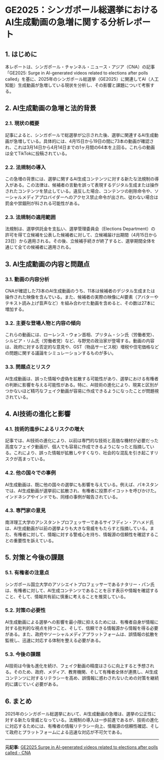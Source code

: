 # GE2025：シンガポール総選挙におけるAI生成動画の急増に関する分析レポート

## 1. はじめに

本レポートは、シンガポール・チャンネル・ニュース・アジア（CNA）の記事「GE2025: Surge in AI-generated videos related to elections after polls called」を基に、2025年のシンガポール総選挙（GE2025）に関連してAI（人工知能）生成動画が急増している現状を分析し、その影響と課題について考察する。

## 2. AI生成動画の急増と法的背景

### 2.1. 現状の概要

記事によると、シンガポールで総選挙が公示された後、選挙に関連するAI生成動画が急増している。具体的には、4月15日から19日の間に73本の動画が確認され、これは3月14日から4月14日までの1ヶ月間の64本を上回る。これらの動画は全てTikTokに投稿されている。

### 2.2. 法規制の導入

この急増の背景には、選挙に関するAI生成コンテンツに対する新たな法規制の導入がある。この法律は、候補者の言動を誤って表現するデジタル生成または操作されたコンテンツを禁止している。違反した場合、コンテンツの削除命令や、ソーシャルメディアプロバイダーへのアクセス禁止命令が出され、従わない場合は罰金や禁錮刑が科される可能性がある。

### 2.3. 法規制の適用範囲

法規制は、選挙供託金を支払い、選挙管理委員会（Elections Department）の許可を得て立候補を公表した候補者に対して、立候補届け出期間（4月15日から23日）から適用される。その後、立候補手続きが終了すると、選挙期間全体を通じて全ての候補者に適用される。

## 3. AI生成動画の内容と問題点

### 3.1. 動画の内容分析

CNAが確認した73本のAI生成動画のうち、11本は候補者のデジタル生成または操作された映像を含んでいる。また、候補者の実際の映像にAI要素（アバターやテキスト読み上げ音声など）を組み合わせた動画を含めると、その数は27本に増加する。

### 3.2. 主要な登場人物と内容の傾向

これらの動画には、ローレンス・ウォン首相、プリタム・シン氏（労働者党）、シルビア・リム氏（労働者党）など、与野党の政治家が登場する。動画の内容は、政府に対する否定的な意見や、GST（物品サービス税）増税や住宅価格などの問題に関する議論をシミュレーションするものが多い。

### 3.3. 問題点とリスク

AI生成動画は、誤った情報や虚偽を拡散する可能性があり、選挙における有権者の判断に影響を与える可能性がある。特に、AI技術の進化により、現実と区別がつかないほど精巧なフェイク動画が容易に作成できるようになったことが問題視されている。

## 4. AI技術の進化と影響

### 4.1. 技術的進歩によるリスクの増大

記事では、AI技術の進化により、以前は専門的な技術と高価な機材が必要だった高度なフェイク動画が、個人でも容易に作成できるようになったと指摘している。これにより、誤った情報が拡散しやすくなり、社会的な混乱を引き起こすリスクが高まっている。

### 4.2. 他の国々での事例

AI生成動画は、既に他の国々の選挙にも影響を与えている。例えば、パキスタンでは、AI生成動画が選挙前に拡散され、有権者に投票ボイコットを呼びかけた。インドネシアやインドでも、同様の事例が報告されている。

### 4.3. 専門家の意見

南洋理工大学のアシスタントプロフェッサーであるサイフディン・アハメド氏は、AI生成動画が以前の選挙よりも大きな脅威をもたらすと指摘している。また、有権者に対して、情報に対する警戒心を持ち、情報源の信頼性を確認することの重要性を訴えている。

## 5. 対策と今後の課題

### 5.1. 有権者の注意点

シンガポール国立大学のアソシエイトプロフェッサーであるナタリー・パン氏は、有権者に対して、AI生成コンテンツであることを示す表示や情報を確認すること、そして、情報共有前に慎重に考えることを推奨している。

### 5.2. 対策の必要性

AI生成動画による選挙への影響を最小限に抑えるためには、有権者自身が情報に対する批判的な視点を持つこと、そして、信頼できる情報源から情報を得る必要がある。また、政府やソーシャルメディアプラットフォームは、誤情報の拡散を監視し、迅速に対応する体制を整える必要がある。

### 5.3. 今後の課題

AI技術は今後も進化を続け、フェイク動画の精度はさらに向上すると予想される。そのため、政府、メディア、教育機関、そして有権者全体が連携し、AI生成コンテンツに対するリテラシーを高め、誤情報に惑わされないための対策を継続的に講じていく必要がある。

## 6. まとめ

2025年のシンガポール総選挙において、AI生成動画の急増は、選挙の公正性に対する新たな脅威となっている。法規制の導入は一歩前進であるが、技術の進化に対応するためには、有権者の情報リテラシー向上、情報源の信頼性確認、そして政府とプラットフォームによる迅速な対応が不可欠である。

---


**元記事:** [GE2025 Surge in AI-generated videos related to elections after polls called - CNA](https://www.channelnewsasia.com/singapore/ge2025-deepfakes-ai-tiktok-politicians-disinformation-5078011)